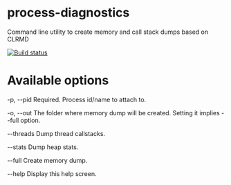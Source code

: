 # process-diagnostics
Command line utility to create memory and call stack dumps based on CLRMD

[![Build status](https://ci.appveyor.com/api/projects/status/94v4xsk7vrn7x0be?svg=true)](https://ci.appveyor.com/project/adrianrus/process-diagnostics)


# Available options

  -p, --pid    Required. Process id/name to attach to.

  -o, --out    The folder where memory dump will be created. Setting it implies --full option.

  --threads    Dump thread callstacks.

  --stats      Dump heap stats.

  --full       Create memory dump.

  --help       Display this help screen.
  